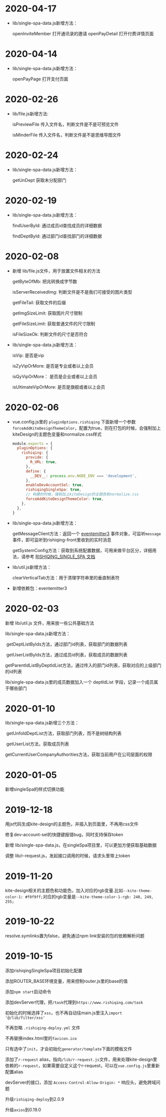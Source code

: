 # 2020-04-17

* lib/single-spa-data.js新增方法：

  openInviteMember 打开通讯录的邀请
  openPayDetail 打开付费详情页面


# 2020-04-14

* lib/single-spa-data.js新增方法：

  openPayPage 打开支付页面

# 2020-02-26

* lib/file.js新增方法:

  isPreviewFile 传入文件名，判断文件是不是可预览文件

  isMinderFile 传入文件名，判断文件是不是思维导图文件

# 2020-02-24

* lib/single-spa-data.js新增方法：

  getUnDept 获取未分配部门

# 2020-02-19

* lib/single-spa-data.js新增方法：

  findUserById: 通过成员id查找成员的详细数据

  findDeptById: 通过部门id查找部门的详细数据

# 2020-02-08

* 新增 lib/file.js文件，用于放置文件相关的方法

  getByteOfMb: 把兆转换成字节数

  isServerReceivedImg: 判断文件是不是我们可接受的图片类型

  getFileTail: 获取文件的后缀

  getImgSizeLimit: 获取图片尺寸限制

  getFileSizeLimit: 获取普通文件的尺寸限制

  isFileSizeOk: 判断文件的尺寸是否符合

* lib/single-spa-data.js新增方法：

  isVip: 是否是vip

  isZyVipOrMore: 是否是专业或者以上会员

  isQyVipOrMore： 是否是企业或者以上会员

  isUltimateVipOrMore: 是否是旗舰或者以上会员



# 2020-02-06

* vue.config.js里的 `pluginOptions.rishiqing` 下面新增一个参数`forceAddKiteDesignThemeColor`，配置为true，则在打包的时候，会强制加上 kiteDesign的主题色变量和normalize.css样式

  ```js
  module.exports = {
    pluginOptions: {
      rishiqing: {
        provide: {
          R_URL: true,
        },
        define: {
          __DEV__: process.env.NODE_ENV === 'development',
        },
        enableDevAccountSel: true,
        rishiqingSingleSpa: true,
        // 构建的时候，强制加上kiteDesign的主题色和normalize.css
        forceAddKiteDesignThemeColor: true,
      },
    },
  }
  ```



* lib/single-spa-data.js新增方法：

  getMessageClient方法：返回一个 [eventemitter3](https://www.npmjs.com/package/eventemitter3) 事件对象，可监听`message`事件，即可监听到rishiqing-front里收到的实时消息

  getSystemConfig方法：获取到系统配置数据，可用来做平台区分，详细用法，请参考 [RISHIQING_SINGLE_SPA 文档](doc/RISHIQING_SINGLE_SPA.md)

* lib/util.js新增方法：

  clearVerticalTab方法：用于清理字符串里的垂直制表符

* 新增依赖包：eventemitter3

# 2020-02-03

新增 lib/util.js 文件，用来放一些公共基础方法

lib/single-spa-data.js新增方法：

​	getDeptListByIds方法，通过部门id列表，获取部门的数据列表

​	getUserListByIds方法，通过成员id列表，获取成员的数据列表

​	getParentIdListByDeptIdList方法，通过传入的部门id列表，获取对应的上级部门的id列表

lib/single-spa-data.js里的成员数据加入一个 deptIdList 字段，记录一个成员属于哪些部门

# 2020-01-10

lib/single-spa-data.js新增三个方法：

​    getUnfoldDeptList方法，获取部门列表，而不是树结构列表

​    getUserList方法，获取成员列表

​    getCurrentUserCompanyAuthorities方法，获取当前用户在公司层面的权限

# 2020-01-05

新增singleSpa的样式切换功能

# 2019-12-18

用js代码生成kite-design的主题色，并插入到页面里，不再用css文件

修复dev-account-sel的快捷键报错bug，同时支持保存token

新增 lib/single-spa-data.js，在singleSpa项目里，可以更加方便获取基础数据

调整 lib/r-request.js，发起接口调用的时候，请求头里带上token

# 2019-11-20
kite-design相关的主题色和功能色，加入对应的rgb变量.比如`--kite-theme-color-1: #f0f9ff;`对应的rgb变量是`--kite-theme-color-1-rgb: 240, 249, 255;`

# 2019-10-22
resolve.symlinks置为false，避免通过npm link安装的包的依赖解析问题

# 2019-10-15

添加rishiqingSingleSpa项目初始化配置

添加ROUTER_BASE环境变量，用来控制router.js里的base的值

添加`npm start`启动命令

添加devServer代理，把`/task`代理到`https://www.rishiqing.com/task`

初始化的时候选择了`xss`，也不再自动往main.js里注入`import '@/lib/filter/xss'`

不再忽略 `.rishiqing-deploy.yml` 文件

不再替换index.html里的`favicon.ico`

只有选中了`init`，才会初始化`generator/template`下面的模板文件

添加了`r-request` alias，指向`/lib/r-request.js`文件，用来处理kite-design里依赖的`r-request`，如果需要自定义这个r-request，可以在`vue.config.js`里重新配置alias

devServer的接口，添加 `Access-Control-Allow-Origin: *` 响应头，避免跨域问题

升级`rishiqing-deploy`到2.0.9

升级`axios`到0.19.0



